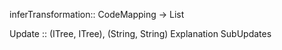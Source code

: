 
inferTransformation:: CodeMapping -> List<Update>




Update :: (ITree, ITree), (String, String) Explanation SubUpdates
